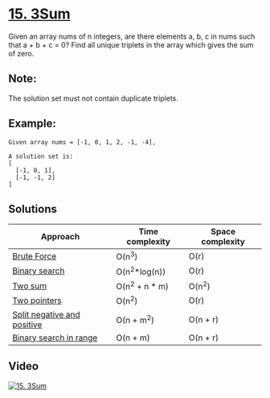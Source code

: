 # [15. 3Sum](https://leetcode.com/problems/3sum/)

Given an array nums of n integers, are there elements a, b, c in nums such that a + b + c = 0? Find all unique triplets in the array which gives the sum of zero.

## Note:

The solution set must not contain duplicate triplets.

## Example:

```
Given array nums = [-1, 0, 1, 2, -1, -4],

A solution set is:
[
  [-1, 0, 1],
  [-1, -1, 2]
]
```

## Solutions

|   Approach  | Time complexity | Space complexity |
|-------------|-----------------|------------------|
| [Brute Force](solution1.md) | O(n<sup>3</sup>) | O(r) |
| [Binary search](solution2.md) | O(n<sup>2</sup>*log(n)) | O(r) |
| [Two sum](solution3.md) | O(n<sup>2</sup> + n * m) | O(n<sup>2</sup>) |
| [Two pointers](solution4.md) | O(n<sup>2</sup>) | O(r) |
| [Split negative and positive](solution5.md) | O(n + m<sup>2</sup>) | O(n + r) |
| [Binary search in range](solution6.md) | O(n + m) | O(n + r) |

## Video

[![15. 3Sum](http://img.youtube.com/vi/_IGbHmo8d1o/0.jpg)](http://www.youtube.com/watch?v=_IGbHmo8d1o&list=PL9YvZlrMIj4msDfX2rTsl4hwETiKiwsy3 "15. 3Sum")
